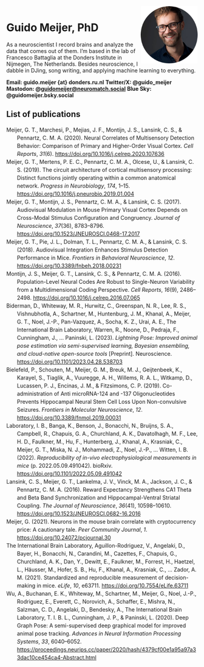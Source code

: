 <img src="/assets/img/DSCF0209_round.jpg" width="150" align="right">

# Guido Meijer, PhD 


As a neuroscientist I record brains and analyze the data that comes out of them. I’m based in the lab 
of Francesco Battaglia at the Donders Institute in Nijmegen, The Netherlands. Besides neuroscience, I dabble in DJing, song writing, and applying machine learning to everything.

**Email: guido.meijer {at} donders.ru.nl**
**Twitter/X: @guido_meijer**
**Mastodon: @guidomeijer@neuromatch.social**
**Blue Sky: @guidomeijer.bsky.social**

## List of publications

<div class="csl-bib-body" style="line-height: 1.5; margin-left: 2em; text-indent:-2em;">
  <span class="Z3988" title="url_ver=Z39.88-2004&amp;ctx_ver=Z39.88-2004&amp;rfr_id=info%3Asid%2Fzotero.org%3A2&amp;rft_id=info%3Adoi%2F10.24072%2Fpcjournal.30&amp;rft_val_fmt=info%3Aofi%2Ffmt%3Akev%3Amtx%3Ajournal&amp;rft.genre=article&amp;rft.atitle=Neurons%20in%20the%20mouse%20brain%20correlate%20with%20cryptocurrency%20price%3A%20a%20cautionary%20tale&amp;rft.jtitle=Peer%20Community%20Journal&amp;rft.volume=1&amp;rft.aufirst=Guido&amp;rft.aulast=Meijer&amp;rft.au=Guido%20Meijer&amp;rft.date=2021&amp;rft.language=fr"></span>
  <div class="csl-entry">Meijer, G. T., Marchesi, P., Mejias, J. F., Montijn, J. S., Lansink, C. S., &amp; Pennartz, C. M. A. (2020). Neural Correlates of Multisensory Detection Behavior: Comparison of Primary and Higher-Order Visual Cortex. <i>Cell Reports</i>, <i>31</i>(6). <a href="https://doi.org/10.1016/j.celrep.2020.107636">https://doi.org/10.1016/j.celrep.2020.107636</a></div>
  <span class="Z3988" title="url_ver=Z39.88-2004&amp;ctx_ver=Z39.88-2004&amp;rfr_id=info%3Asid%2Fzotero.org%3A2&amp;rft_id=info%3Adoi%2F10.1016%2Fj.celrep.2020.107636&amp;rft_val_fmt=info%3Aofi%2Ffmt%3Akev%3Amtx%3Ajournal&amp;rft.genre=article&amp;rft.atitle=Neural%20Correlates%20of%20Multisensory%20Detection%20Behavior%3A%20Comparison%20of%20Primary%20and%20Higher-Order%20Visual%20Cortex&amp;rft.jtitle=Cell%20Reports&amp;rft.stitle=Cell%20Reports&amp;rft.volume=31&amp;rft.issue=6&amp;rft.aufirst=Guido%20T.&amp;rft.aulast=Meijer&amp;rft.au=Guido%20T.%20Meijer&amp;rft.au=Pietro%20Marchesi&amp;rft.au=Jorge%20F.%20Mejias&amp;rft.au=Jorrit%20S.%20Montijn&amp;rft.au=Carien%20S.%20Lansink&amp;rft.au=Cyriel%20M.%20A.%20Pennartz&amp;rft.date=2020-05-12&amp;rft.issn=2211-1247&amp;rft.language=English"></span>
  <div class="csl-entry">Meijer, G. T., Mertens, P. E. C., Pennartz, C. M. A., Olcese, U., &amp; Lansink, C. S. (2019). The circuit architecture of cortical multisensory processing: Distinct functions jointly operating within a common anatomical network. <i>Progress in Neurobiology</i>, <i>174</i>, 1–15. <a href="https://doi.org/10.1016/j.pneurobio.2019.01.004">https://doi.org/10.1016/j.pneurobio.2019.01.004</a></div>
  <span class="Z3988" title="url_ver=Z39.88-2004&amp;ctx_ver=Z39.88-2004&amp;rfr_id=info%3Asid%2Fzotero.org%3A2&amp;rft_id=info%3Adoi%2F10.1016%2Fj.pneurobio.2019.01.004&amp;rft_val_fmt=info%3Aofi%2Ffmt%3Akev%3Amtx%3Ajournal&amp;rft.genre=article&amp;rft.atitle=The%20circuit%20architecture%20of%20cortical%20multisensory%20processing%3A%20Distinct%20functions%20jointly%20operating%20within%20a%20common%20anatomical%20network&amp;rft.jtitle=Progress%20in%20Neurobiology&amp;rft.stitle=Progress%20in%20Neurobiology&amp;rft.volume=174&amp;rft.aufirst=Guido%20T.&amp;rft.aulast=Meijer&amp;rft.au=Guido%20T.%20Meijer&amp;rft.au=Paul%20E.%20C.%20Mertens&amp;rft.au=Cyriel%20M.%20A.%20Pennartz&amp;rft.au=Umberto%20Olcese&amp;rft.au=Carien%20S.%20Lansink&amp;rft.date=2019-03-01&amp;rft.pages=1-15&amp;rft.spage=1&amp;rft.epage=15&amp;rft.issn=0301-0082&amp;rft.language=en"></span>
  <div class="csl-entry">Meijer, G. T., Montijn, J. S., Pennartz, C. M. A., &amp; Lansink, C. S. (2017). Audiovisual Modulation in Mouse Primary Visual Cortex Depends on Cross-Modal Stimulus Configuration and Congruency. <i>Journal of Neuroscience</i>, <i>37</i>(36), 8783–8796. <a href="https://doi.org/10.1523/JNEUROSCI.0468-17.2017">https://doi.org/10.1523/JNEUROSCI.0468-17.2017</a></div>
  <span class="Z3988" title="url_ver=Z39.88-2004&amp;ctx_ver=Z39.88-2004&amp;rfr_id=info%3Asid%2Fzotero.org%3A2&amp;rft_id=info%3Adoi%2F10.1523%2FJNEUROSCI.0468-17.2017&amp;rft_id=info%3Apmid%2F28821672&amp;rft_val_fmt=info%3Aofi%2Ffmt%3Akev%3Amtx%3Ajournal&amp;rft.genre=article&amp;rft.atitle=Audiovisual%20Modulation%20in%20Mouse%20Primary%20Visual%20Cortex%20Depends%20on%20Cross-Modal%20Stimulus%20Configuration%20and%20Congruency&amp;rft.jtitle=Journal%20of%20Neuroscience&amp;rft.stitle=J.%20Neurosci.&amp;rft.volume=37&amp;rft.issue=36&amp;rft.aufirst=Guido%20T.&amp;rft.aulast=Meijer&amp;rft.au=Guido%20T.%20Meijer&amp;rft.au=Jorrit%20S.%20Montijn&amp;rft.au=Cyriel%20M.%20A.%20Pennartz&amp;rft.au=Carien%20S.%20Lansink&amp;rft.date=2017-09-06&amp;rft.pages=8783-8796&amp;rft.spage=8783&amp;rft.epage=8796&amp;rft.issn=0270-6474%2C%201529-2401&amp;rft.language=en"></span>
  <div class="csl-entry">Meijer, G. T., Pie, J. L., Dolman, T. L., Pennartz, C. M. A., &amp; Lansink, C. S. (2018). Audiovisual Integration Enhances Stimulus Detection Performance in Mice. <i>Frontiers in Behavioral Neuroscience</i>, <i>12</i>. <a href="https://doi.org/10.3389/fnbeh.2018.00231">https://doi.org/10.3389/fnbeh.2018.00231</a></div>
  <span class="Z3988" title="url_ver=Z39.88-2004&amp;ctx_ver=Z39.88-2004&amp;rfr_id=info%3Asid%2Fzotero.org%3A2&amp;rft_id=info%3Adoi%2F10.3389%2Ffnbeh.2018.00231&amp;rft_val_fmt=info%3Aofi%2Ffmt%3Akev%3Amtx%3Ajournal&amp;rft.genre=article&amp;rft.atitle=Audiovisual%20Integration%20Enhances%20Stimulus%20Detection%20Performance%20in%20Mice&amp;rft.jtitle=Frontiers%20in%20Behavioral%20Neuroscience&amp;rft.stitle=Front.%20Behav.%20Neurosci.&amp;rft.volume=12&amp;rft.aufirst=Guido%20T.&amp;rft.aulast=Meijer&amp;rft.au=Guido%20T.%20Meijer&amp;rft.au=Jean%20L.%20Pie&amp;rft.au=Thomas%20L.%20Dolman&amp;rft.au=Cyriel%20M.%20A.%20Pennartz&amp;rft.au=Carien%20S.%20Lansink&amp;rft.date=2018&amp;rft.issn=1662-5153&amp;rft.language=English"></span>
  <div class="csl-entry">Montijn, J. S., Meijer, G. T., Lansink, C. S., &amp; Pennartz, C. M. A. (2016). Population-Level Neural Codes Are Robust to Single-Neuron Variability from a Multidimensional Coding Perspective. <i>Cell Reports</i>, <i>16</i>(9), 2486–2498. <a href="https://doi.org/10.1016/j.celrep.2016.07.065">https://doi.org/10.1016/j.celrep.2016.07.065</a></div>
  <span class="Z3988" title="url_ver=Z39.88-2004&amp;ctx_ver=Z39.88-2004&amp;rfr_id=info%3Asid%2Fzotero.org%3A2&amp;rft_id=info%3Adoi%2F10.1016%2Fj.celrep.2016.07.065&amp;rft_id=info%3Apmid%2F27545876&amp;rft_val_fmt=info%3Aofi%2Ffmt%3Akev%3Amtx%3Ajournal&amp;rft.genre=article&amp;rft.atitle=Population-Level%20Neural%20Codes%20Are%20Robust%20to%20Single-Neuron%20Variability%20from%20a%20Multidimensional%20Coding%20Perspective&amp;rft.jtitle=Cell%20Reports&amp;rft.stitle=Cell%20Reports&amp;rft.volume=16&amp;rft.issue=9&amp;rft.aufirst=Jorrit%20S.&amp;rft.aulast=Montijn&amp;rft.au=Jorrit%20S.%20Montijn&amp;rft.au=Guido%20T.%20Meijer&amp;rft.au=Carien%20S.%20Lansink&amp;rft.au=Cyriel%20M.%20A.%20Pennartz&amp;rft.date=2016-08-30&amp;rft.pages=2486-2498&amp;rft.spage=2486&amp;rft.epage=2498&amp;rft.issn=2211-1247&amp;rft.language=English"></span>
  <div class="csl-entry">Biderman, D., Whiteway, M. R., Hurwitz, C., Greenspan, N. R., Lee, R. S., Vishnubhotla, A., Schartner, M., Huntenburg, J. M., Khanal, A., Meijer, G. T., Noel, J.-P., Pan-Vazquez, A., Socha, K. Z., Urai, A. E., The International Brain Laboratory, Warren, R., Noone, D., Pedraja, F., Cunningham, J., … Paninski, L. (2023). <i>Lightning Pose: Improved animal pose estimation via semi-supervised learning, Bayesian ensembling, and cloud-native open-source tools</i> [Preprint]. Neuroscience. <a href="https://doi.org/10.1101/2023.04.28.538703">https://doi.org/10.1101/2023.04.28.538703</a></div>
  <span class="Z3988" title="url_ver=Z39.88-2004&amp;ctx_ver=Z39.88-2004&amp;rfr_id=info%3Asid%2Fzotero.org%3A2&amp;rft_val_fmt=info%3Aofi%2Ffmt%3Akev%3Amtx%3Abook&amp;rft.genre=report&amp;rft.btitle=Lightning%20Pose%3A%20improved%20animal%20pose%20estimation%20via%20semi-supervised%20learning%2C%20Bayesian%20ensembling%2C%20and%20cloud-native%20open-source%20tools&amp;rft.aufirst=Dan&amp;rft.aulast=Biderman&amp;rft.au=Dan%20Biderman&amp;rft.au=Matthew%20R%20Whiteway&amp;rft.au=Cole%20Hurwitz&amp;rft.au=Nicholas%20R%20Greenspan&amp;rft.au=Robert%20S%20Lee&amp;rft.au=Ankit%20Vishnubhotla&amp;rft.au=Michael%20Schartner&amp;rft.au=Julia%20M%20Huntenburg&amp;rft.au=Anup%20Khanal&amp;rft.au=Guido%20T%20Meijer&amp;rft.au=Jean-Paul%20Noel&amp;rft.au=Alejandro%20Pan-Vazquez&amp;rft.au=Karolina%20Z%20Socha&amp;rft.au=Anne%20E%20Urai&amp;rft.au=undefined&amp;rft.au=Richard%20Warren&amp;rft.au=Dillon%20Noone&amp;rft.au=Federico%20Pedraja&amp;rft.au=John%20Cunningham&amp;rft.au=Nathaniel%20B%20Sawtell&amp;rft.au=Liam%20Paninski&amp;rft.date=2023-04-28&amp;rft.language=en"></span>
  <div class="csl-entry">Bielefeld, P., Schouten, M., Meijer, G. M., Breuk, M. J., Geijtenbeek, K., Karayel, S., Tiaglik, A., Vuuregge, A. H., Willems, R. A. L., Witkamp, D., Lucassen, P. J., Encinas, J. M., &amp; Fitzsimons, C. P. (2019). Co-administration of Anti microRNA-124 and -137 Oligonucleotides Prevents Hippocampal Neural Stem Cell Loss Upon Non-convulsive Seizures. <i>Frontiers in Molecular Neuroscience</i>, <i>12</i>. <a href="https://doi.org/10.3389/fnmol.2019.00031">https://doi.org/10.3389/fnmol.2019.00031</a></div>
  <span class="Z3988" title="url_ver=Z39.88-2004&amp;ctx_ver=Z39.88-2004&amp;rfr_id=info%3Asid%2Fzotero.org%3A2&amp;rft_id=info%3Adoi%2F10.3389%2Ffnmol.2019.00031&amp;rft_val_fmt=info%3Aofi%2Ffmt%3Akev%3Amtx%3Ajournal&amp;rft.genre=article&amp;rft.atitle=Co-administration%20of%20Anti%20microRNA-124%20and%20-137%20Oligonucleotides%20Prevents%20Hippocampal%20Neural%20Stem%20Cell%20Loss%20Upon%20Non-convulsive%20Seizures&amp;rft.jtitle=Frontiers%20in%20Molecular%20Neuroscience&amp;rft.stitle=Front.%20Mol.%20Neurosci.&amp;rft.volume=12&amp;rft.aufirst=Pascal&amp;rft.aulast=Bielefeld&amp;rft.au=Pascal%20Bielefeld&amp;rft.au=Marijn%20Schouten&amp;rft.au=Guido%20M.%20Meijer&amp;rft.au=Marit%20J.%20Breuk&amp;rft.au=Karlijne%20Geijtenbeek&amp;rft.au=Sedef%20Karayel&amp;rft.au=Alisa%20Tiaglik&amp;rft.au=Anna%20H.%20Vuuregge&amp;rft.au=Ruth%20A.%20L.%20Willems&amp;rft.au=Diede%20Witkamp&amp;rft.au=Paul%20J.%20Lucassen&amp;rft.au=Juan%20M.%20Encinas&amp;rft.au=Carlos%20P.%20Fitzsimons&amp;rft.date=2019&amp;rft.issn=1662-5099&amp;rft.language=English"></span>
  <div class="csl-entry">Laboratory, I. B., Banga, K., Benson, J., Bonacchi, N., Bruijns, S. A., Campbell, R., Chapuis, G. A., Churchland, A. K., Davatolhagh, M. F., Lee, H. D., Faulkner, M., Hu, F., Hunterberg, J., Khanal, A., Krasniak, C., Meijer, G. T., Miska, N. J., Mohammadi, Z., Noel, J.-P., … Witten, I. B. (2022). <i>Reproducibility of in-vivo electrophysiological measurements in mice</i> (p. 2022.05.09.491042). bioRxiv. <a href="https://doi.org/10.1101/2022.05.09.491042">https://doi.org/10.1101/2022.05.09.491042</a></div>
  <span class="Z3988" title="url_ver=Z39.88-2004&amp;ctx_ver=Z39.88-2004&amp;rfr_id=info%3Asid%2Fzotero.org%3A2&amp;rft_id=info%3Adoi%2F10.1101%2F2022.05.09.491042&amp;rft_val_fmt=info%3Aofi%2Ffmt%3Akev%3Amtx%3Adc&amp;rft.type=preprint&amp;rft.title=Reproducibility%20of%20in-vivo%20electrophysiological%20measurements%20in%20mice&amp;rft.rights=%C2%A9%202022%2C%20Posted%20by%20Cold%20Spring%20Harbor%20Laboratory.%20The%20copyright%20holder%20for%20this%20pre-print%20is%20the%20author.%20All%20rights%20reserved.%20The%20material%20may%20not%20be%20redistributed%2C%20re-used%20or%20adapted%20without%20the%20author's%20permission.&amp;rft.description=Understanding%20whole-brain-scale%20electrophysiological%20recordings%20will%20rely%20on%20the%20collective%20work%20of%20multiple%20labs.%20Because%20two%20labs%20recording%20from%20the%20same%20brain%20area%20often%20reach%20different%20conclusions%2C%20it%20is%20critical%20to%20quantify%20and%20control%20for%20features%20that%20decrease%20reproducibility.%20To%20address%20these%20issues%2C%20we%20formed%20a%20multi-lab%20collaboration%20using%20a%20shared%2C%20open-source%20behavioral%20task%20and%20experimental%20apparatus.%20We%20repeatedly%20inserted%20Neuropixels%20multi-electrode%20probes%20targeting%20the%20same%20brain%20locations%20(including%20posterior%20parietal%20cortex%2C%20hippocampus%2C%20and%20thalamus)%20in%20mice%20performing%20the%20behavioral%20task.%20We%20gathered%20data%20across%209%20labs%20and%20developed%20a%20common%20histological%20and%20data%20processing%20pipeline%20to%20analyze%20the%20resulting%20large%20datasets.%20After%20applying%20stringent%20behavioral%2C%20histological%2C%20and%20electrophysiological%20quality-control%20criteria%2C%20we%20found%20that%20neuronal%20yield%2C%20firing%20rates%2C%20spike%20amplitudes%2C%20and%20task-modulated%20neuronal%20activity%20were%20reproducible%20across%20laboratories.%20To%20quantify%20variance%20in%20neural%20activity%20explained%20by%20task%20variables%20(e.g.%2C%20stimulus%20onset%20time)%2C%20behavioral%20variables%20(timing%20of%20licks%2Fpaw%20movements)%2C%20and%20other%20variables%20(e.g.%2C%20spatial%20location%20in%20the%20brain%20or%20the%20lab%20ID)%2C%20we%20developed%20a%20multi-task%20neural%20network%20encoding%20model%20that%20extends%20common%2C%20simpler%20regression%20approaches%20by%20allowing%20nonlinear%20interactions%20between%20variables.%20We%20found%20that%20within-lab%20random%20effects%20captured%20by%20this%20model%20were%20comparable%20to%20between-lab%20random%20effects.%20Taken%20together%2C%20these%20results%20demonstrate%20that%20across-lab%20standardization%20of%20electrophysiological%20procedures%20can%20lead%20to%20reproducible%20results%20across%20labs.%20Moreover%2C%20our%20protocols%20to%20achieve%20reproducibility%2C%20along%20with%20our%20analyses%20to%20evaluate%20it%20are%20openly%20accessible%20to%20the%20scientific%20community%2C%20along%20with%20our%20extensive%20electrophysiological%20dataset%20with%20corresponding%20behavior%20and%20open-source%20analysis%20code.&amp;rft.identifier=urn%3Adoi%3A10.1101%2F2022.05.09.491042&amp;rft.aufirst=International%20Brain&amp;rft.aulast=Laboratory&amp;rft.au=International%20Brain%20Laboratory&amp;rft.au=Kush%20Banga&amp;rft.au=Julius%20Benson&amp;rft.au=Niccol%C3%B2%20Bonacchi&amp;rft.au=Sebastian%20A.%20Bruijns&amp;rft.au=Rob%20Campbell&amp;rft.au=Ga%C3%ABlle%20A.%20Chapuis&amp;rft.au=Anne%20K.%20Churchland&amp;rft.au=M.%20Felicia%20Davatolhagh&amp;rft.au=Hyun%20Dong%20Lee&amp;rft.au=Mayo%20Faulkner&amp;rft.au=Fei%20Hu&amp;rft.au=Julia%20Hunterberg&amp;rft.au=Anup%20Khanal&amp;rft.au=Christopher%20Krasniak&amp;rft.au=Guido%20T.%20Meijer&amp;rft.au=Nathaniel%20J.%20Miska&amp;rft.au=Zeinab%20Mohammadi&amp;rft.au=Jean-Paul%20Noel&amp;rft.au=Liam%20Paninski&amp;rft.au=Alejandro%20Pan-Vazquez&amp;rft.au=Noam%20Roth&amp;rft.au=Michael%20Schartner&amp;rft.au=Karolina%20Socha&amp;rft.au=Nicholas%20A.%20Steinmetz&amp;rft.au=Karel%20Svoboda&amp;rft.au=Marsa%20Taheri&amp;rft.au=Anne%20E.%20Urai&amp;rft.au=Miles%20Wells&amp;rft.au=Steven%20J.%20West&amp;rft.au=Matthew%20R.%20Whiteway&amp;rft.au=Olivier%20Winter&amp;rft.au=Ilana%20B.%20Witten&amp;rft.date=2022-05-12&amp;rft.language=en"></span>
  <div class="csl-entry">Lansink, C. S., Meijer, G. T., Lankelma, J. V., Vinck, M. A., Jackson, J. C., &amp; Pennartz, C. M. A. (2016). Reward Expectancy Strengthens CA1 Theta and Beta Band Synchronization and Hippocampal-Ventral Striatal Coupling. <i>The Journal of Neuroscience</i>, <i>36</i>(41), 10598–10610. <a href="https://doi.org/10.1523/JNEUROSCI.0682-16.2016">https://doi.org/10.1523/JNEUROSCI.0682-16.2016</a></div>
  <span class="Z3988" title="url_ver=Z39.88-2004&amp;ctx_ver=Z39.88-2004&amp;rfr_id=info%3Asid%2Fzotero.org%3A2&amp;rft_id=info%3Adoi%2F10.1523%2FJNEUROSCI.0682-16.2016&amp;rft_val_fmt=info%3Aofi%2Ffmt%3Akev%3Amtx%3Ajournal&amp;rft.genre=article&amp;rft.atitle=Reward%20Expectancy%20Strengthens%20CA1%20Theta%20and%20Beta%20Band%20Synchronization%20and%20Hippocampal-Ventral%20Striatal%20Coupling&amp;rft.jtitle=The%20Journal%20of%20Neuroscience&amp;rft.stitle=J.%20Neurosci.&amp;rft.volume=36&amp;rft.issue=41&amp;rft.aufirst=Carien%20S.&amp;rft.aulast=Lansink&amp;rft.au=Carien%20S.%20Lansink&amp;rft.au=Guido%20T.%20Meijer&amp;rft.au=Jan%20V.%20Lankelma&amp;rft.au=Martin%20A.%20Vinck&amp;rft.au=Jadin%20C.%20Jackson&amp;rft.au=Cyriel%20M.%20A.%20Pennartz&amp;rft.date=2016-10-12&amp;rft.pages=10598-10610&amp;rft.spage=10598&amp;rft.epage=10610&amp;rft.issn=0270-6474%2C%201529-2401&amp;rft.language=en"></span>
  <div class="csl-entry">Meijer, G. (2021). Neurons in the mouse brain correlate with cryptocurrency price: A cautionary tale. <i>Peer Community Journal</i>, <i>1</i>. <a href="https://doi.org/10.24072/pcjournal.30">https://doi.org/10.24072/pcjournal.30</a></div>
  <div class="csl-entry">The International Brain Laboratory, Aguillon-Rodriguez, V., Angelaki, D., Bayer, H., Bonacchi, N., Carandini, M., Cazettes, F., Chapuis, G., Churchland, A. K., Dan, Y., Dewitt, E., Faulkner, M., Forrest, H., Haetzel, L., Häusser, M., Hofer, S. B., Hu, F., Khanal, A., Krasniak, C., … Zador, A. M. (2021). Standardized and reproducible measurement of decision-making in mice. <i>eLife</i>, <i>10</i>, e63711. <a href="https://doi.org/10.7554/eLife.63711">https://doi.org/10.7554/eLife.63711</a></div>
  <span class="Z3988" title="url_ver=Z39.88-2004&amp;ctx_ver=Z39.88-2004&amp;rfr_id=info%3Asid%2Fzotero.org%3A2&amp;rft_id=info%3Adoi%2F10.7554%2FeLife.63711&amp;rft_val_fmt=info%3Aofi%2Ffmt%3Akev%3Amtx%3Ajournal&amp;rft.genre=article&amp;rft.atitle=Standardized%20and%20reproducible%20measurement%20of%20decision-making%20in%20mice&amp;rft.jtitle=eLife&amp;rft.volume=10&amp;rft.au=undefined&amp;rft.au=Valeria%20Aguillon-Rodriguez&amp;rft.au=Dora%20Angelaki&amp;rft.au=Hannah%20Bayer&amp;rft.au=Niccolo%20Bonacchi&amp;rft.au=Matteo%20Carandini&amp;rft.au=Fanny%20Cazettes&amp;rft.au=Gaelle%20Chapuis&amp;rft.au=Anne%20K%20Churchland&amp;rft.au=Yang%20Dan&amp;rft.au=Eric%20Dewitt&amp;rft.au=Mayo%20Faulkner&amp;rft.au=Hamish%20Forrest&amp;rft.au=Laura%20Haetzel&amp;rft.au=Michael%20H%C3%A4usser&amp;rft.au=Sonja%20B%20Hofer&amp;rft.au=Fei%20Hu&amp;rft.au=Anup%20Khanal&amp;rft.au=Christopher%20Krasniak&amp;rft.au=Ines%20Laranjeira&amp;rft.au=Zachary%20F%20Mainen&amp;rft.au=Guido%20Meijer&amp;rft.au=Nathaniel%20J%20Miska&amp;rft.au=Thomas%20D%20Mrsic-Flogel&amp;rft.au=Masayoshi%20Murakami&amp;rft.au=Jean-Paul%20Noel&amp;rft.au=Alejandro%20Pan-Vazquez&amp;rft.au=Cyrille%20Rossant&amp;rft.au=Joshua%20Sanders&amp;rft.au=Karolina%20Socha&amp;rft.au=Rebecca%20Terry&amp;rft.au=Anne%20E%20Urai&amp;rft.au=Hernando%20Vergara&amp;rft.au=Miles%20Wells&amp;rft.au=Christian%20J%20Wilson&amp;rft.au=Ilana%20B%20Witten&amp;rft.au=Lauren%20E%20Wool&amp;rft.au=Anthony%20M%20Zador&amp;rft.au=Naoshige%20Uchida&amp;rft.au=Michael%20J%20Frank&amp;rft.date=2021-05-20&amp;rft.pages=e63711&amp;rft.issn=2050-084X"></span>
  <div class="csl-entry">Wu, A., Buchanan, E. K., Whiteway, M., Schartner, M., Meijer, G., Noel, J.-P., Rodriguez, E., Everett, C., Norovich, A., Schaffer, E., Mishra, N., Salzman, C. D., Angelaki, D., Bendesky, A., The International Brain Laboratory, T. I. B. L., Cunningham, J. P., &amp; Paninski, L. (2020). Deep Graph Pose: A semi-supervised deep graphical model for improved animal pose tracking. <i>Advances in Neural Information Processing Systems</i>, <i>33</i>, 6040–6052. <a href="https://proceedings.neurips.cc/paper/2020/hash/4379cf00e1a95a97a33dac10ce454ca4-Abstract.html">https://proceedings.neurips.cc/paper/2020/hash/4379cf00e1a95a97a33dac10ce454ca4-Abstract.html</a></div>
  <span class="Z3988" title="url_ver=Z39.88-2004&amp;ctx_ver=Z39.88-2004&amp;rfr_id=info%3Asid%2Fzotero.org%3A2&amp;rft_val_fmt=info%3Aofi%2Ffmt%3Akev%3Amtx%3Abook&amp;rft.genre=proceeding&amp;rft.atitle=Deep%20Graph%20Pose%3A%20a%20semi-supervised%20deep%20graphical%20model%20for%20improved%20animal%20pose%20tracking&amp;rft.btitle=Advances%20in%20Neural%20Information%20Processing%20Systems&amp;rft.publisher=Curran%20Associates%2C%20Inc.&amp;rft.aufirst=Anqi&amp;rft.aulast=Wu&amp;rft.au=Anqi%20Wu&amp;rft.au=Estefany%20Kelly%20Buchanan&amp;rft.au=Matthew%20Whiteway&amp;rft.au=Michael%20Schartner&amp;rft.au=Guido%20Meijer&amp;rft.au=Jean-Paul%20Noel&amp;rft.au=Erica%20Rodriguez&amp;rft.au=Claire%20Everett&amp;rft.au=Amy%20Norovich&amp;rft.au=Evan%20Schaffer&amp;rft.au=Neeli%20Mishra&amp;rft.au=C.%20Daniel%20Salzman&amp;rft.au=Dora%20Angelaki&amp;rft.au=Andr%C3%A9s%20Bendesky&amp;rft.au=The%20International%20Brain%20Laboratory%20The%20International%20Brain%20Laboratory&amp;rft.au=John%20P%20Cunningham&amp;rft.au=Liam%20Paninski&amp;rft.date=2020&amp;rft.pages=6040%E2%80%936052&amp;rft.spage=6040&amp;rft.epage=6052"></span>
</div>